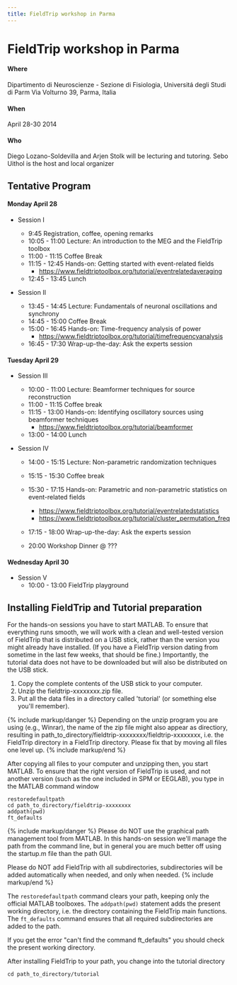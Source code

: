 ```yaml
---
title: FieldTrip workshop in Parma
---
```


# FieldTrip workshop in Parma

#### Where

Dipartimento di Neuroscienze - Sezione di Fisiologia, Universitá degli Studi di Parm
Via Volturno 39, Parma, Italia

#### When

April 28-30 2014

#### Who

Diego Lozano-Soldevilla and Arjen Stolk will be lecturing and tutoring.
Sebo Uithol is the host and local organizer

## Tentative Program

#### Monday April 28

- Session I

  - 9:45 Registration, coffee, opening remarks
  - 10:05 - 11:00 Lecture: An introduction to the MEG and the FieldTrip toolbox
  - 11:00 - 11:15 Coffee Break
  - 11:15 - 12:45 Hands-on: Getting started with event-related fields
    - <https://www.fieldtriptoolbox.org/tutorial/eventrelatedaveraging>
  - 12:45 - 13:45 Lunch

- Session II
  - 13:45 - 14:45 Lecture: Fundamentals of neuronal oscillations and synchrony
  - 14:45 - 15:00 Coffee Break
  - 15:00 - 16:45 Hands-on: Time-frequency analysis of power
    - <https://www.fieldtriptoolbox.org/tutorial/timefrequencyanalysis>
  - 16:45 - 17:30 Wrap-up-the-day: Ask the experts session

#### Tuesday April 29

- Session III

  - 10:00 - 11:00 Lecture: Beamformer techniques for source reconstruction
  - 11:00 - 11:15 Coffee break
  - 11:15 - 13:00 Hands-on: Identifying oscillatory sources using beamformer techniques
    - <https://www.fieldtriptoolbox.org/tutorial/beamformer>
  - 13:00 - 14:00 Lunch

- Session IV

  - 14:00 - 15:15 Lecture: Non-parametric randomization techniques
  - 15:15 - 15:30 Coffee break
  - 15:30 - 17:15 Hands-on: Parametric and non-parametric statistics on event-related fields
    - <https://www.fieldtriptoolbox.org/tutorial/eventrelatedstatistics>
    - <https://www.fieldtriptoolbox.org/tutorial/cluster_permutation_freq>
  - 17:15 - 18:00 Wrap-up-the-day: Ask the experts session

  - 20:00 Workshop Dinner @ ???

#### Wednesday April 30

- Session V
  - 10:00 - 13:00 FieldTrip playground

## Installing FieldTrip and Tutorial preparation

For the hands-on sessions you have to start MATLAB. To ensure that
everything runs smooth, we will work with a clean and well-tested
version of FieldTrip that is distributed on a USB stick, rather than the version you might already
have installed. (If you have a FieldTrip version dating from sometime in the last few weeks, that should be fine.) Importantly, the tutorial data does not have to be
downloaded but will also be distributed on the USB stick.

1.  Copy the complete contents of the USB stick to your computer.
2.  Unzip the fieldtrip-xxxxxxxx.zip file.
3.  Put all the data files in a directory called 'tutorial' (or something else you'll remember).

{% include markup/danger %}
Depending on the unzip program you are using (e.g., Winrar), the name of the zip file might also appear as directiory, resulting in path_to_directory/fieldtrip-xxxxxxxx/fieldtrip-xxxxxxxx, i.e. the FieldTrip directory in a FieldTrip directory. Please fix that by moving all files one level up.
{% include markup/end %}

After copying all files to your computer and unzipping then, you start MATLAB. To ensure that the right version of FieldTrip is used, and not another version (such as the one included in SPM or EEGLAB), you type in the MATLAB command window

    restoredefaultpath
    cd path_to_directory/fieldtrip-xxxxxxxx
    addpath(pwd)
    ft_defaults

{% include markup/danger %}
Please do NOT use the graphical path management tool from MATLAB. In this hands-on session we'll manage the path from the command line, but in general you are much better off using the startup.m file than the path GUI.

Please do NOT add FieldTrip with all subdirectories, subdirectories will be added automatically when needed, and only when needed.
{% include markup/end %}

The `restoredefaultpath` command clears your path, keeping only the official MATLAB toolboxes. The `addpath(pwd)` statement adds the present working directory, i.e. the directory containing the FieldTrip main functions. The `ft_defaults` command ensures that all required subdirectories are added to the path.

If you get the error "can't find the command ft_defaults" you should check the present working directory.

After installing FieldTrip to your path, you change into the tutorial directory

    cd path_to_directory/tutorial
